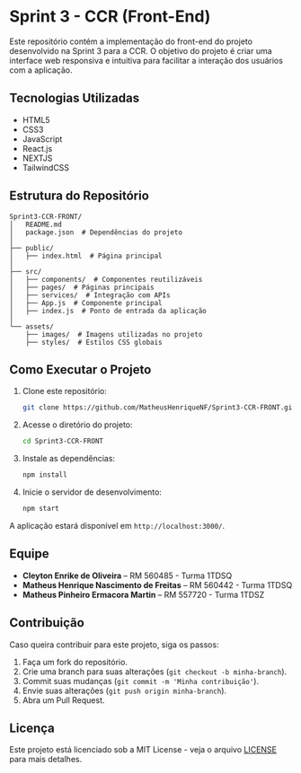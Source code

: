 # Sprint 3 - CCR (Front-End)

Este repositório contém a implementação do front-end do projeto desenvolvido na Sprint 3 para a CCR. O objetivo do projeto é criar uma interface web responsiva e intuitiva para facilitar a interação dos usuários com a aplicação.

## Tecnologias Utilizadas
- HTML5
- CSS3
- JavaScript
- React.js
- NEXTJS
- TailwindCSS

## Estrutura do Repositório

```
Sprint3-CCR-FRONT/
│   README.md
│   package.json  # Dependências do projeto
│
├── public/
│   ├── index.html  # Página principal
│
├── src/
│   ├── components/  # Componentes reutilizáveis
│   ├── pages/  # Páginas principais
│   ├── services/  # Integração com APIs
│   ├── App.js  # Componente principal
│   ├── index.js  # Ponto de entrada da aplicação
│
└── assets/
    ├── images/  # Imagens utilizadas no projeto
    ├── styles/  # Estilos CSS globais
```

## Como Executar o Projeto

1. Clone este repositório:
   ```sh
   git clone https://github.com/MatheusHenriqueNF/Sprint3-CCR-FRONT.git
   ```

2. Acesse o diretório do projeto:
   ```sh
   cd Sprint3-CCR-FRONT
   ```

3. Instale as dependências:
   ```sh
   npm install
   ```

4. Inicie o servidor de desenvolvimento:
   ```sh
   npm start
   ```

A aplicação estará disponível em `http://localhost:3000/`.

## Equipe
- **Cleyton Enrike de Oliveira** – RM 560485 - Turma 1TDSQ
- **Matheus Henrique Nascimento de Freitas** – RM 560442 - Turma 1TDSQ
- **Matheus Pinheiro Ermacora Martin** – RM 557720 - Turma 1TDSZ

## Contribuição
Caso queira contribuir para este projeto, siga os passos:
1. Faça um fork do repositório.
2. Crie uma branch para suas alterações (`git checkout -b minha-branch`).
3. Commit suas mudanças (`git commit -m 'Minha contribuição'`).
4. Envie suas alterações (`git push origin minha-branch`).
5. Abra um Pull Request.

## Licença
Este projeto está licenciado sob a MIT License - veja o arquivo [LICENSE](LICENSE) para mais detalhes.


